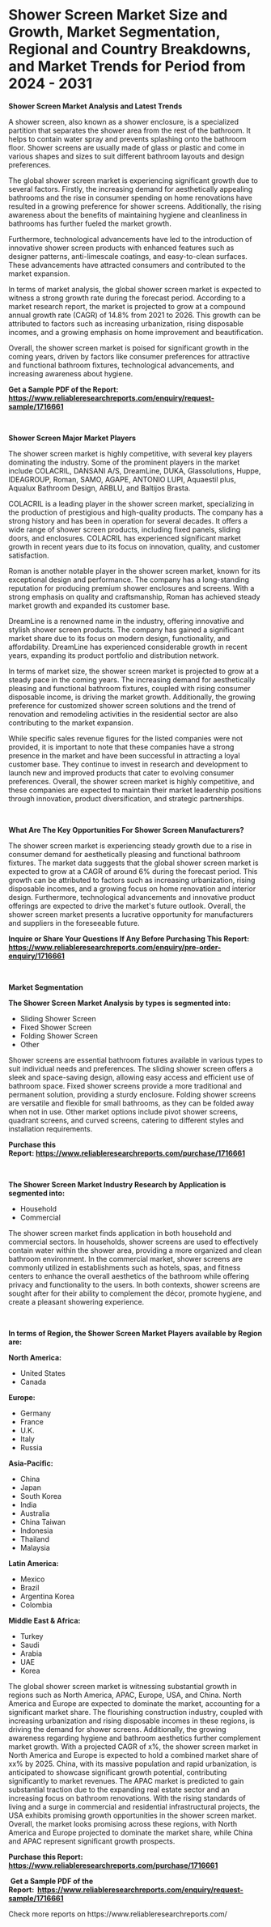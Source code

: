 <p><h1>Shower Screen Market Size and Growth, Market Segmentation, Regional and Country Breakdowns, and Market Trends for Period from 2024 -  2031</h1></p><p><strong>Shower Screen Market Analysis and Latest Trends</strong></p>
<p><p>A shower screen, also known as a shower enclosure, is a specialized partition that separates the shower area from the rest of the bathroom. It helps to contain water spray and prevents splashing onto the bathroom floor. Shower screens are usually made of glass or plastic and come in various shapes and sizes to suit different bathroom layouts and design preferences.</p><p>The global shower screen market is experiencing significant growth due to several factors. Firstly, the increasing demand for aesthetically appealing bathrooms and the rise in consumer spending on home renovations have resulted in a growing preference for shower screens. Additionally, the rising awareness about the benefits of maintaining hygiene and cleanliness in bathrooms has further fueled the market growth.</p><p>Furthermore, technological advancements have led to the introduction of innovative shower screen products with enhanced features such as designer patterns, anti-limescale coatings, and easy-to-clean surfaces. These advancements have attracted consumers and contributed to the market expansion.</p><p>In terms of market analysis, the global shower screen market is expected to witness a strong growth rate during the forecast period. According to a market research report, the market is projected to grow at a compound annual growth rate (CAGR) of 14.8% from 2021 to 2026. This growth can be attributed to factors such as increasing urbanization, rising disposable incomes, and a growing emphasis on home improvement and beautification.</p><p>Overall, the shower screen market is poised for significant growth in the coming years, driven by factors like consumer preferences for attractive and functional bathroom fixtures, technological advancements, and increasing awareness about hygiene.</p></p>
<p><strong>Get a Sample PDF of the Report:&nbsp; <a href="https://www.reliableresearchreports.com/enquiry/request-sample/1716661">https://www.reliableresearchreports.com/enquiry/request-sample/1716661</a></strong></p>
<p>&nbsp;</p>
<p><strong>Shower Screen Major Market Players</strong></p>
<p><p>The shower screen market is highly competitive, with several key players dominating the industry. Some of the prominent players in the market include COLACRIL, DANSANI A/S, DreamLine, DUKA, Glassolutions, Huppe, IDEAGROUP, Roman, SAMO, AGAPE, ANTONIO LUPI, Aquaestil plus, Aqualux Bathroom Design, ARBLU, and Baltijos Brasta.</p><p>COLACRIL is a leading player in the shower screen market, specializing in the production of prestigious and high-quality products. The company has a strong history and has been in operation for several decades. It offers a wide range of shower screen products, including fixed panels, sliding doors, and enclosures. COLACRIL has experienced significant market growth in recent years due to its focus on innovation, quality, and customer satisfaction.</p><p>Roman is another notable player in the shower screen market, known for its exceptional design and performance. The company has a long-standing reputation for producing premium shower enclosures and screens. With a strong emphasis on quality and craftsmanship, Roman has achieved steady market growth and expanded its customer base.</p><p>DreamLine is a renowned name in the industry, offering innovative and stylish shower screen products. The company has gained a significant market share due to its focus on modern design, functionality, and affordability. DreamLine has experienced considerable growth in recent years, expanding its product portfolio and distribution network.</p><p>In terms of market size, the shower screen market is projected to grow at a steady pace in the coming years. The increasing demand for aesthetically pleasing and functional bathroom fixtures, coupled with rising consumer disposable income, is driving the market growth. Additionally, the growing preference for customized shower screen solutions and the trend of renovation and remodeling activities in the residential sector are also contributing to the market expansion.</p><p>While specific sales revenue figures for the listed companies were not provided, it is important to note that these companies have a strong presence in the market and have been successful in attracting a loyal customer base. They continue to invest in research and development to launch new and improved products that cater to evolving consumer preferences. Overall, the shower screen market is highly competitive, and these companies are expected to maintain their market leadership positions through innovation, product diversification, and strategic partnerships.</p></p>
<p>&nbsp;</p>
<p><strong>What Are The Key Opportunities For Shower Screen Manufacturers?</strong></p>
<p><p>The shower screen market is experiencing steady growth due to a rise in consumer demand for aesthetically pleasing and functional bathroom fixtures. The market data suggests that the global shower screen market is expected to grow at a CAGR of around 6% during the forecast period. This growth can be attributed to factors such as increasing urbanization, rising disposable incomes, and a growing focus on home renovation and interior design. Furthermore, technological advancements and innovative product offerings are expected to drive the market's future outlook. Overall, the shower screen market presents a lucrative opportunity for manufacturers and suppliers in the foreseeable future.</p></p>
<p><strong>Inquire or Share Your Questions If Any Before Purchasing This Report: <a href="https://www.reliableresearchreports.com/enquiry/pre-order-enquiry/1716661">https://www.reliableresearchreports.com/enquiry/pre-order-enquiry/1716661</a></strong></p>
<p>&nbsp;</p>
<p><strong>Market Segmentation</strong></p>
<p><strong>The Shower Screen Market Analysis by types is segmented into:</strong></p>
<p><ul><li>Sliding Shower Screen</li><li>Fixed Shower Screen</li><li>Folding Shower Screen</li><li>Other</li></ul></p>
<p><p>Shower screens are essential bathroom fixtures available in various types to suit individual needs and preferences. The sliding shower screen offers a sleek and space-saving design, allowing easy access and efficient use of bathroom space. Fixed shower screens provide a more traditional and permanent solution, providing a sturdy enclosure. Folding shower screens are versatile and flexible for small bathrooms, as they can be folded away when not in use. Other market options include pivot shower screens, quadrant screens, and curved screens, catering to different styles and installation requirements.</p></p>
<p><strong>Purchase this Report:&nbsp;<a href="https://www.reliableresearchreports.com/purchase/1716661">https://www.reliableresearchreports.com/purchase/1716661</a></strong></p>
<p>&nbsp;</p>
<p><strong>The Shower Screen Market Industry Research by Application is segmented into:</strong></p>
<p><ul><li>Household</li><li>Commercial</li></ul></p>
<p><p>The shower screen market finds application in both household and commercial sectors. In households, shower screens are used to effectively contain water within the shower area, providing a more organized and clean bathroom environment. In the commercial market, shower screens are commonly utilized in establishments such as hotels, spas, and fitness centers to enhance the overall aesthetics of the bathroom while offering privacy and functionality to the users. In both contexts, shower screens are sought after for their ability to complement the décor, promote hygiene, and create a pleasant showering experience.</p></p>
<p>&nbsp;</p>
<p><strong>In terms of Region, the Shower Screen Market Players available by Region are:</strong></p>
<p>
    <p> <strong> North America: </strong>
        <ul>
            <li>United States</li>
            <li>Canada</li>
        </ul>
        </p> 
    <p> <strong> Europe: </strong>
        <ul>
            <li>Germany</li>
            <li>France</li>
            <li>U.K.</li>
            <li>Italy</li>
            <li>Russia</li>
        </ul>
        </p> 
    <p> <strong> Asia-Pacific: </strong>
        <ul>
            <li>China</li>
            <li>Japan</li>
            <li>South Korea</li>
            <li>India</li>
            <li>Australia</li>
            <li>China Taiwan</li>
            <li>Indonesia</li>
            <li>Thailand</li>
            <li>Malaysia</li>
        </ul>
        </p> 
    <p> <strong> Latin America: </strong>
        <ul>
            <li>Mexico</li>
            <li>Brazil</li>
            <li>Argentina Korea</li>
            <li>Colombia</li>
        </ul>
        </p> 
    <p> <strong> Middle East & Africa: </strong>
        <ul>
            <li>Turkey</li>
            <li>Saudi</li>
            <li>Arabia</li>
            <li>UAE</li>
            <li>Korea</li>
        </ul>
    </p>
    </p>
<p><p>The global shower screen market is witnessing substantial growth in regions such as North America, APAC, Europe, USA, and China. North America and Europe are expected to dominate the market, accounting for a significant market share. The flourishing construction industry, coupled with increasing urbanization and rising disposable incomes in these regions, is driving the demand for shower screens. Additionally, the growing awareness regarding hygiene and bathroom aesthetics further complement market growth. With a projected CAGR of x%, the shower screen market in North America and Europe is expected to hold a combined market share of xx% by 2025. China, with its massive population and rapid urbanization, is anticipated to showcase significant growth potential, contributing significantly to market revenues. The APAC market is predicted to gain substantial traction due to the expanding real estate sector and an increasing focus on bathroom renovations. With the rising standards of living and a surge in commercial and residential infrastructural projects, the USA exhibits promising growth opportunities in the shower screen market. Overall, the market looks promising across these regions, with North America and Europe projected to dominate the market share, while China and APAC represent significant growth prospects.</p></p>
<p><strong>Purchase this Report: <a href="https://www.reliableresearchreports.com/purchase/1716661">https://www.reliableresearchreports.com/purchase/1716661</a></strong></p>
<p>&nbsp;<strong>Get a Sample PDF of the Report:&nbsp;&nbsp;<a href="https://www.reliableresearchreports.com/enquiry/request-sample/1716661">https://www.reliableresearchreports.com/enquiry/request-sample/1716661</a></strong></p>
<p><strong></strong></p>
<p>Check more reports on https://www.reliableresearchreports.com/</p>